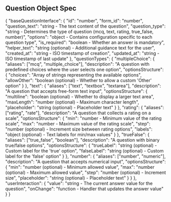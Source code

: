## Question Object Spec

{
  "baseQuestionInterface": {
    "id": "number",
    "form_id": "number",
    "question_text": "string - The text content of the question",
    "question_type": "string - Determines the type of question (mcq, text, rating, true_false, number)",
    "options": "object - Contains configuration specific to each question type",
    "is_required": "boolean - Whether an answer is mandatory",
    "helper_text": "string (optional) - Additional guidance text for the user",
    "created_at": "string - ISO timestamp of creation",
    "updated_at": "string - ISO timestamp of last update"
  },
  "questionTypes": {
    "multipleChoice": {
      "aliases": ["mcq", "multiple_choice"],
      "description": "A question with predefined choices where the user selects one option",
      "optionsStructure": {
        "choices": "Array of strings representing the available options",
        "allowOther": "boolean (optional) - Whether to allow a custom 'Other' option"
      }
    },
    "text": {
      "aliases": ["text", "textbox", "textarea"],
      "description": "A question that accepts free-form text input",
      "optionsStructure": {
        "multiline": "boolean (optional) - Whether to display a larger text area",
        "maxLength": "number (optional) - Maximum character length",
        "placeholder": "string (optional) - Placeholder text"
      }
    },
    "rating": {
      "aliases": ["rating", "rate"],
      "description": "A question that collects a rating on a scale",
      "optionsStructure": {
        "min": "number - Minimum value of the rating scale",
        "max": "number - Maximum value of the rating scale",
        "step": "number (optional) - Increment size between rating options",
        "labels": "object (optional) - Text labels for min/max values"
      }
    },
    "trueFalse": {
      "aliases": ["true_false", "boolean"],
      "description": "A question with binary true/false options",
      "optionsStructure": {
        "trueLabel": "string (optional) - Custom label for the 'true' option",
        "falseLabel": "string (optional) - Custom label for the 'false' option"
      }
    },
    "number": {
      "aliases": ["number", "numeric"],
      "description": "A question that accepts numerical input",
      "optionsStructure": {
        "min": "number (optional) - Minimum allowed value",
        "max": "number (optional) - Maximum allowed value",
        "step": "number (optional) - Increment size",
        "placeholder": "string (optional) - Placeholder text"
      }
    }
  },
  "userInteraction": {
    "value": "string - The current answer value for the question",
    "onChange": "function - Handler that updates the answer value"
  }
}